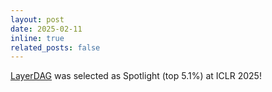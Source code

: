 ```yaml
---
layout: post
date: 2025-02-11
inline: true
related_posts: false
---
```


[LayerDAG](https://arxiv.org/abs/2411.02322) was selected as Spotlight (top 5.1%) at ICLR 2025!
